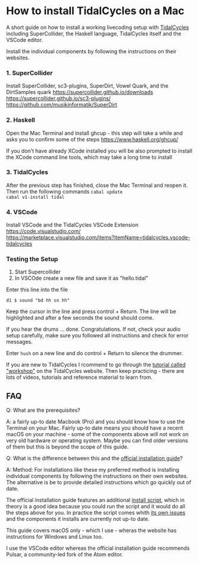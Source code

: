 
# How to install TidalCycles on a Mac

A short guide on how to install a working livecoding setup with [TidalCycles](https://tidalcycles.org/) including SuperCollider, the Haskell language, TidalCycles itself and the VSCode editor.

Install the individual components by following the instructions on their websites. 

### 1. SuperCollider

Install SuperCollider, sc3-plugins, SuperDirt, Vowel Quark, and the DirtSamples quark 
https://supercollider.github.io/downloads     
https://supercollider.github.io/sc3-plugins/    
https://github.com/musikinformatik/SuperDirt     

### 2. Haskell

Open the Mac Terminal and install ghcup - this step will take a while and asks you to confirm some of the steps 
https://www.haskell.org/ghcup/     

If you don't have already XCode installed you will be also prompted to install the XCode command line tools, which may take a long time to install

### 3. TidalCycles

After the previous step has finished, close the Mac Terminal and reopen it.
Then run the following commands 
`cabal update`    
`cabal v1-install tidal`

### 4. VSCode

Install VSCode and the TidalCycles VSCode Extension
https://code.visualstudio.com/     
https://marketplace.visualstudio.com/items?itemName=tidalcycles.vscode-tidalcycles     


### Testing the Setup

1. Start Supercollider 
2. In VSCOde create a new file and save it as "hello.tidal"

Enter this line into the file 

```
d1 $ sound "bd hh sn hh"

```

Keep the cursor in the line and press control + Return. The line will be highlighted and after a few seconds the sound should come.   

If you hear the drums ... done. Congratulations. If not, check your audio setup carefully, make sure you followed all instructions and check for error messages.

Enter `hush` on a new line and do control + Return to silence the drummer.

If you are new to TidalCycles I rcommend to go through the [tutorial called "workshop"](https://tidalcycles.org/docs/patternlib/tutorials/workshop) on the TidalCycles website. Then keep practicing - there are lots of videos, tutorials and reference material to learn from.

## FAQ

Q: What are the prerequisites?

A: a fairly up-to date Macbook (Pro) and you should know how to use the Terminal on your Mac. Fairly up-to date means you should have a recent macOS on your machine - some of the components above will not work on very old hardware or operating system. Maybe you can find older versions of them but this is beyond the scope of this guide.   

Q: What is the difference between this and the [official installation guide](https://tidalcycles.org/docs/getting-started/macos_install)?

A: Method: For installations like these my preferred method is installing individual components by following the instructions on their own websites. The alternative is be to provide detailed instructions which go quickly out of date.

The official installation guide features an additional [install script](https://github.com/tidalcycles/tidal-bootstrap), which in theory is a good idea because you could run the script and it would do all the steps above for you. In practice the script comes whith [its own issues](https://github.com/tidalcycles/tidal-bootstrap/issues) and the components it installs are currently not up-to date.  

This guide covers macOS only - which I use - wheras the website has instructions for Windows and Linux too.  

I use the VSCode editor whereas the official installation guide recommends Pulsar, a community-led fork of the Atom editor.



